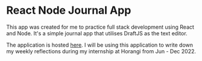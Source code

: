 # React Node Journal App

This app was created for me to practice full stack development using React and Node. It's a simple journal app that utilises DraftJS as the text editor.

The application is hosted [here](https://react-node-journal.herokuapp.com). I will be using this application to write down my weekly reflections during my internship at Horangi from Jun - Dec 2022.